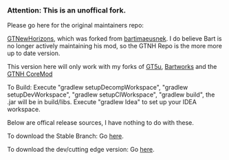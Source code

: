 ### Attention: This is an unoffical fork.

Please go here for the original maintainers repo:

[GTNewHorizons](https://github.com/GTNewHorizons/Crops-plus-plus), which was forked from [bartimaeusnek](https://github.com/bartimaeusnek/crops-plus-plus). I do believe Bart is no longer actively maintaining his mod, so the GTNH Repo is the more more
up to date version. 

This version here will only work with my forks of [GT5u](https://github.com/observeroftime01/GT5-Unofficially-Unofficial), [Bartworks](https://github.com/observeroftime01/bartworks-unofficial) and the [GTNH CoreMod](https://github.com/observeroftime01/NewHorizonsCoreMod-Unofficial)

To Build:
Execute "gradlew setupDecompWorkspace", "gradlew setupDevWorkspace", "gradlew setupCIWorkspace", "gradlew build", the .jar will be in build/libs. Execute "gradlew Idea" to set up your IDEA workspace.



Below are offical release sources, I have nothing to do with these.

To download the Stable Branch:
Go [here](https://minecraft.curseforge.com/projects/berries).

To download the dev/cutting edge version:
Go [here](http://jenkins.usrv.eu:8080/job/Crops++/).
